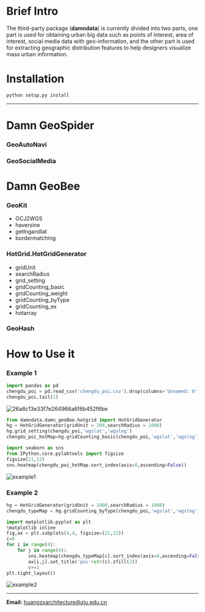# Brief Intro
The third-party package (**damndata**) is currently divided into two parts, one part is used for obtaining urban big data such as points of interest, area of interest, social media data with geo-information, and the other part is used for extracting geographic distribution features to help designers visualize mass urban information.
# Installation
```python
python setup.py install
```
---
# Damn GeoSpider
### GeoAutoNavi
### GeoSocialMedia
# Damn GeoBee
### GeoKit
- GCJ2WGS
- haversine
- getlngandlat
- bordermatching
### HotGrid.HotGridGenerator
- gridUnit
- searchRadius
- grid_setting
- gridCounting_basic
- gridCounting_weight
- gridCounting_byType
- gridCounting_ex
- hotarray
### GeoHash
# How to Use it
### Example 1
```python
import pandas as pd
chengdu_poi = pd.read_csv('chengdu_poi.csv').drop(columns='Unnamed: 0')
chengdu_poi.tail(1)
```
![26a8c13e33f7e264966a6f6b452f6be](https://user-images.githubusercontent.com/39406532/113276699-add45400-9312-11eb-82b2-5f9658afcdc0.png)
```python
from damndata.damn_geoBee.hotgrid import HotGridGenerator
hg = HotGridGenerator(gridUnit = 200,searchRadius = 1000)
hg.grid_setting(chengdu_poi,'wgslat','wgslng')
chengdu_poi_hotMap=hg.gridCounting_basic(chengdu_poi,'wgslat','wgslng')
```
```python
import seaborn as sns
from IPython.core.pylabtools import figsize
figsize(21,12)
sns.heatmap(chengdu_poi_hotMap.sort_index(axis=0,ascending=False))
```
![example1](https://user-images.githubusercontent.com/39406532/113274748-9bf1b180-9310-11eb-83f9-f551c0aa93df.png)

### Example 2
```python
hg = HotGridGenerator(gridUnit = 1000,searchRadius = 1000)
chengdu_typeMap = hg.gridCounting_byType(chengdu_poi,'wgslat','wgslng','typei')
```
```python
import matplotlib.pyplot as plt
%matplotlib inline
fig,ax = plt.subplots(4,4, figsize=(21,12))
c=0
for i in range(4):
    for j in range(4):
        sns.heatmap(chengdu_typeMap[c].sort_index(axis=0,ascending=False),ax=ax[i,j])
        ax[i,j].set_title('poi'+str(c).zfill(2))
        c+=1
plt.tight_layout()
```
![example2](https://user-images.githubusercontent.com/39406532/113274997-dd825c80-9310-11eb-95b6-3abc37ae069d.png)

---
**Email:** huangzxarchitecture@zju.edu.cn
